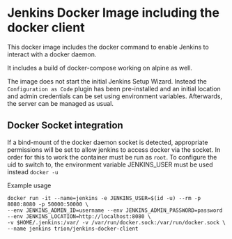 # Jenkins Docker Image including the docker client
This docker image includes the docker command to enable Jenkins to interact with a docker daemon.

It includes a build of docker-compose working on alpine as well.

The image does not start the initial Jenkins Setup Wizard. Instead the ```Configuration as Code``` plugin has been pre-installed and an initial location and admin credentials can be set using environment variables.
Afterwards, the server can be managed as usual.

## Docker Socket integration

If a bind-mount of the docker daemon socket is detected, appropriate permissions will be set to allow jenkins to access docker via the socket.
In order for this to work the container must be run as `root`.
To configure the uid to switch to, the environment variable JENKINS_USER must be used instead `docker -u`

Example usage

```
docker run -it --name=jenkins -e JENKINS_USER=$(id -u) --rm -p 8080:8080 -p 50000:50000 \
--env JENKINS_ADMIN_ID=username --env JENKINS_ADMIN_PASSWORD=password --env JENKINS_LOCATION=http://localhost:8080 \
-v $HOME/.jenkins:/var/ -v /var/run/docker.sock:/var/run/docker.sock \
--name jenkins trion/jenkins-docker-client
```
